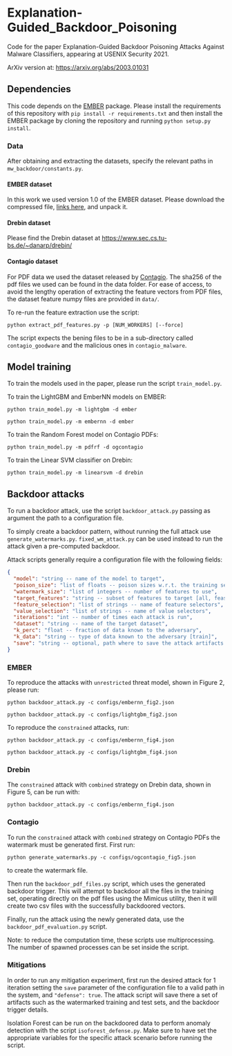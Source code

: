 # Explanation-Guided_Backdoor_Poisoning

Code for the paper Explanation-Guided Backdoor Poisoning Attacks Against Malware Classifiers, appearing at USENIX
Security 2021.

ArXiv version at: https://arxiv.org/abs/2003.01031

## Dependencies

This code depends on the [EMBER](https://github.com/elastic/ember) package. Please install the requirements of this
repository with `pip install -r requirements.txt` and then install the EMBER package by cloning the repository and
running `python setup.py install`.

### Data

After obtaining and extracting the datasets, specify the relevant paths in `mw_backdoor/constants.py`.

#### EMBER dataset

In this work we used version 1.0 of the EMBER dataset. Please download the compressed
file, [links here](https://github.com/elastic/ember), and unpack it.

#### Drebin dataset

Please find the Drebin dataset at https://www.sec.cs.tu-bs.de/~danarp/drebin/

#### Contagio dataset

For PDF data we used the dataset released by [Contagio](http://contagiodump.blogspot.com). The sha256 of the pdf files
we used can be found in the data folder. For ease of access, to avoid the lengthy operation of extracting the feature
vectors from PDF files, the dataset feature numpy files are provided in `data/`.

To re-run the feature extraction use the script:

```shell
python extract_pdf_features.py -p [NUM_WORKERS] [--force]
```

The script expects the bening files to be in a sub-directory called `contagio_goodware` and the malicious ones
in `contagio_malware`.

## Model training

To train the models used in the paper, please run the script `train_model.py`.

To train the LightGBM and EmberNN models on EMBER:

```shell
python train_model.py -m lightgbm -d ember
````

```shell
python train_model.py -m embernn -d ember
````

To train the Random Forest model on Contagio PDFs:

```shell
python train_model.py -m pdfrf -d ogcontagio
```

To train the Linear SVM classifier on Drebin:

```shell
python train_model.py -m linearsvm -d drebin
```

## Backdoor attacks

To run a backdoor attack, use the script `backdoor_attack.py` passing as argument the path to a configuration file.

To simply create a backdoor pattern, without running the full attack use `generate_watermarks.py`. `fixed_wm_attack.py`
can be used instead to run the attack given a pre-computed backdoor.

Attack scripts generally require a configuration file with the following fields:

```json
{
  "model": "string -- name of the model to target",
  "poison_size": "list of floats -- poison sizes w.r.t. the training set",
  "watermark_size": "list of integers -- number of features to use",
  "target_features": "string -- subset of features to target [all, feasible]",
  "feature_selection": "list of strings -- name of feature selectors",
  "value_selection": "list of strings -- name of value selectors",
  "iterations": "int -- number of times each attack is run",
  "dataset": "string -- name of the target dataset",
  "k_perc": "float -- fraction of data known to the adversary",
  "k_data": "string -- type of data known to the adversary [train]",
  "save": "string -- optional, path where to save the attack artifacts for defenisve evaluations"
}
```

### EMBER

To reproduce the attacks with `unrestricted` threat model, shown in Figure 2, please run:

```shell
python backdoor_attack.py -c configs/embernn_fig2.json

python backdoor_attack.py -c configs/lightgbm_fig2.json
```

To reproduce the `constrained` attacks, run:

```shell
python backdoor_attack.py -c configs/embernn_fig4.json

python backdoor_attack.py -c configs/lightgbm_fig4.json
```

### Drebin

The `constrained` attack with `combined` strategy on Drebin data, shown in Figure 5, can be run with:

```shell
python backdoor_attack.py -c configs/embernn_fig4.json
```

### Contagio

To run the `constrained` attack with `combined` strategy on Contagio PDFs the watermark must be generated first. First
run:

```shell
python generate_watermarks.py -c configs/ogcontagio_fig5.json
```

to create the watermark file.

Then run the `backdoor_pdf_files.py` script, which uses the generated backdoor trigger. This will attempt to backdoor
all the files in the training set, operating directly on the pdf files using the Mimicus utility, then it will create
two csv files with the successfully backdoored vectors.

Finally, run the attack using the newly generated data, use the `backdoor_pdf_evaluation.py` script.

Note: to reduce the computation time, these scripts use multiprocessing. The number of spawned processes can be set
inside the script.


### Mitigations 

In order to run any mitigation experiment, first run the desired attack for 1
iteration setting the `save` parameter of the configuration file to a valid path
in the system, and `"defense": true`. The attack script will save there a set of artifacts such as the
watermarked training and test sets, and the backdoor trigger details. 

Isolation Forest can be run on the backdoored data to perform anomaly detection
with the script `isoforest_defense.py`. Make sure to have set the appropriate
variables for the specific attack scenario before running the script.
